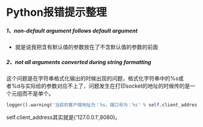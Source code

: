 # Python报错提示整理

##### 1、non-default argument follows default argument

- 就是说我把含有默认值的参数放在了不含默认值的参数的前面


##### 2、not all arguments converted during string formatting

这个问题是在字符串格式化输出的时候出现的问题，格式化字符串中的%s或者%d与实际给的参数对应不上了，问题发生在打印socket的地址的时候传的是一个元组而不是单个。

```python
logger().warning('当前的客户端地址为：%s，端口号为：%s' % self.client_address)
```

self.client_address其实就是('127.0.0.1',8080)。

